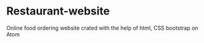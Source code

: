 # Restaurant-website
Online food ordering website crated with the help of html, CSS bootstrap on Atom
